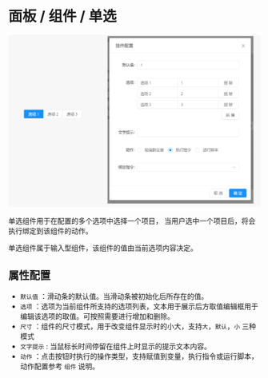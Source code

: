 # 面板 / 组件 / 单选

![Bittly 面板组件 单选预览与配置](res/2022071011163801.png)

单选组件用于在配置的多个选项中选择一个项目， 当用户选中一个项目后，将会执行绑定到该组件的动作。

单选组件属于输入型组件，该组件的值由当前选项内容决定。

## 属性配置

- `默认值` ：滑动条的默认值。当滑动条被初始化后所存在的值。
- `选项` ：选项为当前组件所支持的选项列表，文本用于展示后方取值编辑框用于编辑该选项的取值。可按照需要进行增加和删除。
- `尺寸` ：组件的尺寸模式，用于改变组件显示时的小大，支持`大`，`默认`，`小` 三种模式
- `文字提示` : 当鼠标长时间停留在组件上时显示的提示文本内容。
- `动作` ：点击按钮时执行的操作类型，支持赋值到变量，执行指令或运行脚本， 动作配置参考 `组件` 说明。
